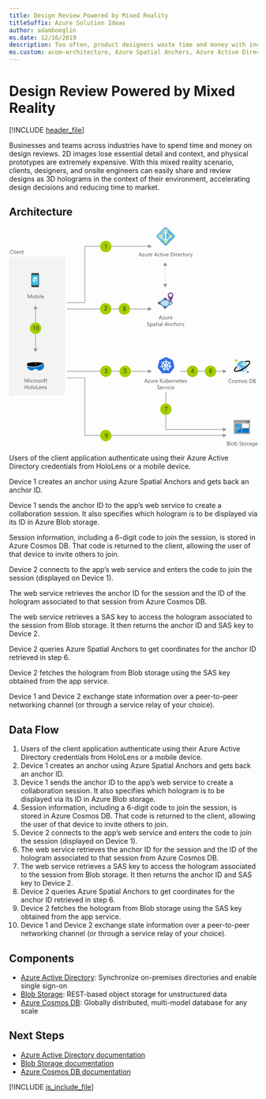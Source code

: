 ```yaml
---
title: Design Review Powered by Mixed Reality
titleSuffix: Azure Solution Ideas
author: adamboeglin
ms.date: 12/16/2019
description: Too often, product designers waste time and money with inefficient design review—2D images lose essential detail and context, and physical prototypes are extremely expensive. With this mixed reality scenario, clients, designers, and on-site engineers can easily share and review designs as 3D holograms in the context of their environment, accelerating design decisions and reducing time to market.
ms.custom: acom-architecture, Azure Spatial Anchors, Azure Active Directory, Cosmos DB, Blob Storage, Web Service, Microsoft Hololens, interactive-diagram, 'https://azure.microsoft.com/solutions/architecture/collaborative-design-review-powered-by-mixed-reality/'
---
```

# Design Review Powered by Mixed Reality

[!INCLUDE [header_file](../header.md)]

Businesses and teams across industries have to spend time and money on design reviews. 2D images lose essential detail and context, and physical prototypes are extremely expensive. With this mixed reality scenario, clients, designers, and onsite engineers can easily share and review designs as 3D holograms in the context of their environment, accelerating design decisions and reducing time to market.

## Architecture

<svg class="architecture-diagram" aria-labelledby="collaborative-design-review-powered-by-mixed-reality" height="558" viewbox="0 0 631 558"  xmlns="http://www.w3.org/2000/svg">
    <g transform="translate(0 -1)" fill="none" fill-rule="evenodd" stroke="none" stroke-width="1">
        <path fill="#959595" d="M551.94 367.033l-9.067-5.236v4.486H434.376v1.5h108.497v4.485zM362.088 209.033l-9.067-5.236v4.486H146.233v1.5H353.02v4.485zM362.088 367.033l-9.067-5.236v4.486H146.233v1.5H353.02v4.485zM362.088 50.033l-9.067-5.236v4.486H191.625v142.646h-45.392v1.5h46.892V50.783H353.02v4.485zM542.873 519.745l9.066-5.235-9.066-5.236v4.486h-144.34v-94.706h-1.5V515.26h145.84z"/>
        <path fill="#959595" d="M542.873 528.76h-349.75V382.736h-46.89v1.5h45.39V530.26h351.25v4.485l9.066-5.235-9.066-5.235z"/>
        <path d="M334.87 71.675l-1.537-4.178a3.878 3.878 0 01-.15-.656h-.028a3.58 3.58 0 01-.157.656l-1.524 4.178h3.397zm2.688 3.78h-1.272l-1.04-2.749h-4.155l-.978 2.748h-1.278l3.76-9.802h1.189l3.774 9.802zM343.73 68.777l-4.143 5.72h4.102v.958h-5.749v-.348l4.143-5.695h-3.753v-.957h5.4zM350.84 75.455h-1.121v-1.107h-.027c-.466.847-1.185 1.27-2.161 1.27-1.668 0-2.502-.991-2.502-2.98v-4.183h1.115v4.006c0 1.476.565 2.215 1.695 2.215.546 0 .997-.201 1.35-.606.352-.402.53-.93.53-1.582v-4.033h1.12v7zM356.753 69.59c-.196-.15-.48-.226-.848-.226-.478 0-.88.225-1.2.676-.321.451-.481 1.067-.481 1.846v3.568h-1.121v-7h1.12v1.444h.028c.159-.493.403-.877.73-1.153a1.676 1.676 0 011.102-.414c.292 0 .515.033.67.096v1.162zM362.262 71.285c-.005-.646-.16-1.15-.468-1.51-.308-.361-.735-.541-1.282-.541-.528 0-.978.19-1.347.569-.369.377-.596.873-.683 1.482h3.78zm1.148.95h-4.942c.02.78.228 1.382.63 1.806.4.424.951.635 1.653.635.788 0 1.513-.26 2.174-.78v1.053c-.615.447-1.429.67-2.44.67-.99 0-1.766-.318-2.33-.953-.567-.637-.849-1.53-.849-2.684 0-1.088.31-1.976.926-2.662.618-.685 1.384-1.03 2.301-1.03.916 0 1.625.298 2.125.89.501.593.752 1.416.752 2.468v.588zM373.993 71.675l-1.538-4.178a3.878 3.878 0 01-.15-.656h-.028a3.58 3.58 0 01-.157.656l-1.524 4.178h3.397zm2.687 3.78h-1.272l-1.04-2.749h-4.155l-.978 2.748h-1.278l3.76-9.802h1.189l3.774 9.802zM382.743 75.134c-.538.322-1.176.484-1.914.484-.998 0-1.804-.324-2.416-.974-.613-.649-.92-1.49-.92-2.526 0-1.152.33-2.078.99-2.779.662-.699 1.544-1.049 2.647-1.049.615 0 1.157.115 1.627.342v1.148c-.52-.363-1.076-.546-1.668-.546-.716 0-1.303.255-1.76.77-.46.511-.688 1.185-.688 2.02 0 .82.215 1.467.647 1.94.43.475 1.008.711 1.732.711.61 0 1.185-.203 1.723-.607v1.066zM387.685 75.386c-.265.146-.613.22-1.046.22-1.225 0-1.839-.685-1.839-2.052v-4.143h-1.203v-.957h1.203v-1.709l1.121-.36v2.07h1.764v.956h-1.764v3.946c0 .468.08.804.24 1.004.16.201.423.3.793.3.282 0 .526-.076.731-.232v.957zM389.182 75.455h1.121v-7h-1.121v7zm.575-8.778a.709.709 0 01-.513-.205.687.687 0 01-.212-.519c0-.209.07-.383.212-.524a.706.706 0 01.513-.207.73.73 0 01.523.207.706.706 0 01.215.524.696.696 0 01-.215.513.72.72 0 01-.523.211zM398.076 68.455l-2.79 7h-1.1l-2.652-7h1.23l1.778 5.086c.132.375.214.699.246.978h.027c.046-.351.118-.668.219-.951l1.859-5.113h1.183zM403.675 71.285c-.005-.646-.161-1.15-.469-1.51-.308-.361-.735-.541-1.281-.541-.529 0-.978.19-1.348.569-.368.377-.596.873-.683 1.482h3.78zm1.147.95h-4.942c.02.78.228 1.382.63 1.806.4.424.952.635 1.654.635.788 0 1.512-.26 2.173-.78v1.053c-.614.447-1.428.67-2.44.67-.99 0-1.765-.318-2.33-.953-.567-.637-.849-1.53-.849-2.684 0-1.088.31-1.976.926-2.662.618-.685 1.385-1.03 2.301-1.03.916 0 1.625.298 2.125.89.502.593.752 1.416.752 2.468v.588zM411.652 66.69v7.726h1.463c1.285 0 2.285-.344 3.001-1.032.716-.69 1.073-1.664 1.073-2.925 0-2.512-1.335-3.768-4.006-3.768h-1.531zm-1.148 8.765v-9.803h2.707c3.454 0 5.181 1.594 5.181 4.779 0 1.512-.479 2.729-1.439 3.647-.959.918-2.243 1.377-3.852 1.377h-2.597zM420.17 75.455h1.121v-7h-1.121v7zm.574-8.778a.712.712 0 01-.725-.724c0-.209.071-.383.212-.524a.71.71 0 01.513-.207c.205 0 .379.069.523.207a.706.706 0 01.215.524.696.696 0 01-.215.513.72.72 0 01-.523.211zM427.21 69.59c-.195-.15-.478-.226-.847-.226-.478 0-.88.225-1.2.676-.321.451-.481 1.067-.481 1.846v3.568h-1.121v-7h1.12v1.444h.028c.159-.493.403-.877.73-1.153a1.676 1.676 0 011.102-.414c.292 0 .515.033.67.096v1.162zM432.72 71.285c-.005-.646-.16-1.15-.468-1.51-.308-.361-.735-.541-1.282-.541-.528 0-.978.19-1.347.569-.369.377-.596.873-.683 1.482h3.78zm1.148.95h-4.942c.02.78.228 1.382.63 1.806.4.424.951.635 1.653.635.788 0 1.513-.26 2.174-.78v1.053c-.615.447-1.429.67-2.44.67-.99 0-1.766-.318-2.33-.953-.567-.637-.849-1.53-.849-2.684 0-1.088.31-1.976.926-2.662.618-.685 1.384-1.03 2.301-1.03.916 0 1.625.298 2.125.89.501.593.752 1.416.752 2.468v.588zM440.336 75.134c-.538.322-1.176.484-1.914.484-.998 0-1.804-.324-2.416-.974-.613-.649-.92-1.49-.92-2.526 0-1.152.33-2.078.99-2.779.662-.699 1.544-1.049 2.647-1.049.615 0 1.157.115 1.627.342v1.148c-.52-.363-1.076-.546-1.668-.546-.716 0-1.303.255-1.76.77-.46.511-.688 1.185-.688 2.02 0 .82.215 1.467.647 1.94.43.475 1.008.711 1.732.711.61 0 1.185-.203 1.723-.607v1.066zM445.278 75.386c-.265.146-.613.22-1.046.22-1.225 0-1.839-.685-1.839-2.052v-4.143h-1.203v-.957h1.203v-1.709l1.121-.36v2.07h1.764v.956h-1.764v3.946c0 .468.08.804.24 1.004.159.201.423.3.793.3.282 0 .526-.076.731-.232v.957zM449.673 69.234c-.72 0-1.29.246-1.709.734-.418.49-.628 1.166-.628 2.028 0 .83.212 1.484.635 1.963.425.478.991.716 1.702.716.726 0 1.281-.234 1.673-.703.389-.47.584-1.136.584-2.004 0-.875-.195-1.548-.584-2.023-.392-.473-.947-.711-1.673-.711m-.082 6.385c-1.034 0-1.86-.326-2.478-.981-.618-.654-.925-1.521-.925-2.601 0-1.176.32-2.094.964-2.754.642-.662 1.51-.992 2.603-.992 1.045 0 1.858.322 2.444.964.585.643.878 1.534.878 2.672 0 1.118-.315 2.012-.947 2.684-.63.672-1.478 1.008-2.538 1.008M458.52 69.59c-.197-.15-.48-.226-.849-.226-.478 0-.879.225-1.199.676-.322.451-.482 1.067-.482 1.846v3.568h-1.12v-7h1.12v1.444h.027c.16-.493.403-.877.731-1.153a1.676 1.676 0 011.101-.414c.292 0 .515.033.67.096v1.162zM465.868 68.455l-3.22 8.12c-.574 1.45-1.381 2.175-2.42 2.175-.292 0-.535-.03-.731-.088v-1.006c.24.082.463.123.663.123.565 0 .989-.336 1.27-1.011l.562-1.327-2.734-6.986h1.244l1.893 5.387c.023.068.07.246.144.533h.04c.023-.11.069-.281.138-.52l1.989-5.4h1.162zM385.853 231.58l-1.538-4.176a3.878 3.878 0 01-.15-.656h-.028a3.622 3.622 0 01-.157.656l-1.524 4.177h3.397zm2.687 3.78h-1.272l-1.039-2.747h-4.156l-.978 2.748h-1.278l3.76-9.802h1.19l3.773 9.802zM394.713 228.682l-4.143 5.722h4.102v.957h-5.75v-.349l4.144-5.694h-3.753v-.957h5.4zM401.822 235.36h-1.121v-1.106h-.027c-.465.847-1.185 1.27-2.161 1.27-1.668 0-2.502-.992-2.502-2.98v-4.183h1.115v4.006c0 1.476.565 2.215 1.695 2.215.547 0 .997-.201 1.351-.606.352-.402.529-.93.529-1.582v-4.033h1.121v7zM407.735 229.496c-.196-.15-.479-.226-.848-.226-.478 0-.879.226-1.199.677-.322.45-.482 1.067-.482 1.846v3.568h-1.121v-7h1.121v1.443h.027c.159-.493.403-.876.731-1.152a1.67 1.67 0 011.101-.414c.292 0 .515.032.67.096v1.162zM413.245 231.19c-.005-.646-.161-1.15-.468-1.51-.308-.36-.735-.54-1.282-.54-.528 0-.978.19-1.347.568-.37.378-.596.873-.683 1.483h3.78zm1.148.95h-4.942c.019.78.228 1.382.629 1.806.4.424.952.636 1.654.636.788 0 1.513-.26 2.174-.78v1.053c-.615.446-1.43.67-2.44.67-.99 0-1.766-.318-2.331-.953-.566-.637-.848-1.53-.848-2.684 0-1.09.309-1.976.926-2.662.618-.686 1.384-1.03 2.3-1.03.917 0 1.626.297 2.126.89.5.592.752 1.415.752 2.467v.588zM350.368 251.764v-1.354c.155.137.34.26.558.37.215.11.443.201.683.277a5.6 5.6 0 00.72.174c.242.041.466.061.67.061.707 0 1.235-.13 1.583-.393.349-.262.523-.639.523-1.13 0-.266-.058-.495-.174-.692a1.964 1.964 0 00-.482-.536 4.718 4.718 0 00-.728-.465c-.28-.148-.582-.304-.906-.468a14.97 14.97 0 01-.957-.527 4.136 4.136 0 01-.772-.588 2.437 2.437 0 01-.516-.727 2.25 2.25 0 01-.188-.954c0-.446.097-.835.294-1.165.196-.33.453-.604.772-.818a3.512 3.512 0 011.09-.478 4.973 4.973 0 011.248-.157c.966 0 1.67.116 2.112.348v1.292c-.58-.4-1.321-.6-2.228-.6-.251 0-.501.025-.752.077a2.149 2.149 0 00-.67.257 1.478 1.478 0 00-.48.458 1.214 1.214 0 00-.183.683c0 .251.047.467.139.65.094.182.232.348.415.5.182.15.404.295.666.436.262.142.564.296.906.465.35.173.683.356.998.547.314.191.59.403.827.636a2.8 2.8 0 01.563.772c.14.282.209.607.209.971 0 .483-.094.892-.283 1.226a2.335 2.335 0 01-.765.818 3.35 3.35 0 01-1.112.454 6.043 6.043 0 01-1.326.141c-.155 0-.347-.013-.574-.038a8.156 8.156 0 01-.697-.109 5.86 5.86 0 01-.674-.178 2.114 2.114 0 01-.51-.236M359.234 248.326v.978c0 .579.187 1.07.564 1.472.375.404.853.606 1.432.606.68 0 1.211-.26 1.596-.78.386-.52.578-1.242.578-2.167 0-.78-.18-1.39-.54-1.832-.36-.442-.848-.663-1.463-.663-.65 0-1.176.227-1.572.68-.397.454-.595 1.022-.595 1.706m.027 2.823h-.027v4.232h-1.12v-10.22h1.12v1.23h.027c.552-.93 1.36-1.394 2.42-1.394.903 0 1.607.313 2.113.939.505.627.758 1.467.758 2.52 0 1.17-.285 2.109-.854 2.812-.569.705-1.349 1.057-2.338 1.057-.907 0-1.606-.392-2.099-1.176M370.048 248.62l-1.688.232c-.52.074-.911.202-1.175.387-.265.184-.397.51-.397.98 0 .342.121.622.364.839.245.215.57.324.976.324.555 0 1.016-.196 1.377-.584.363-.391.543-.884.543-1.481v-.697zm1.122 3.54h-1.122v-1.093h-.026c-.488.839-1.205 1.258-2.154 1.258-.697 0-1.243-.184-1.637-.554-.394-.37-.591-.86-.591-1.47 0-1.307.77-2.07 2.31-2.283l2.099-.294c0-1.19-.48-1.784-1.442-1.784-.844 0-1.606.287-2.285.862v-1.15c.69-.436 1.483-.655 2.38-.655 1.646 0 2.468.87 2.468 2.61v4.554zM376.529 252.092c-.265.146-.613.22-1.046.22-1.225 0-1.839-.685-1.839-2.052v-4.143h-1.203v-.957h1.203v-1.709l1.121-.362v2.071h1.764v.957h-1.764v3.945c0 .47.08.804.24 1.005.159.2.423.3.793.3.282 0 .526-.077.731-.232v.957zM378.026 252.161h1.121v-7h-1.121v7zm.574-8.778a.708.708 0 01-.512-.205.687.687 0 01-.212-.519c0-.21.07-.384.212-.524a.707.707 0 01.512-.208c.205 0 .379.07.524.208.142.14.215.314.215.524 0 .2-.073.371-.215.512a.72.72 0 01-.524.212zM385.306 248.62l-1.688.232c-.52.074-.912.202-1.176.387-.265.184-.397.51-.397.98 0 .342.122.622.365.839.245.215.57.324.975.324.556 0 1.016-.196 1.377-.584.363-.391.544-.884.544-1.481v-.697zm1.121 3.54h-1.12v-1.093h-.028c-.488.839-1.205 1.258-2.154 1.258-.697 0-1.243-.184-1.636-.554-.395-.37-.592-.86-.592-1.47 0-1.307.77-2.07 2.31-2.283l2.1-.294c0-1.19-.48-1.784-1.443-1.784-.843 0-1.605.287-2.284.862v-1.15c.69-.436 1.482-.655 2.38-.655 1.645 0 2.467.87 2.467 2.61v4.554zM388.54 252.161h1.121v-10.363h-1.121zM400.817 248.38l-1.538-4.177a3.878 3.878 0 01-.15-.656h-.028a3.622 3.622 0 01-.157.656l-1.524 4.177h3.397zm2.687 3.78h-1.272l-1.039-2.748h-4.156l-.978 2.748h-1.278l3.76-9.802h1.19l3.773 9.802zM410.606 252.16h-1.12v-3.991c0-1.486-.543-2.23-1.628-2.23-.56 0-1.024.212-1.39.634-.368.42-.55.953-.55 1.596v3.992h-1.123v-7h1.122v1.162h.027c.528-.884 1.294-1.326 2.297-1.326.765 0 1.351.247 1.757.742.405.494.608 1.208.608 2.143v4.279zM417.49 251.84c-.538.322-1.176.484-1.914.484-.998 0-1.804-.324-2.416-.974-.613-.649-.92-1.49-.92-2.526 0-1.153.33-2.079.99-2.779.662-.699 1.544-1.049 2.647-1.049.615 0 1.157.114 1.627.342v1.148c-.52-.364-1.076-.546-1.668-.546-.716 0-1.303.255-1.76.77-.46.511-.688 1.185-.688 2.02 0 .82.215 1.466.647 1.94.43.474 1.008.711 1.732.711.61 0 1.185-.203 1.723-.608v1.066zM424.996 252.16h-1.121v-4.032c0-1.458-.542-2.188-1.627-2.188-.547 0-1.007.21-1.381.633-.374.42-.56.962-.56 1.623v3.965h-1.122v-10.363h1.122v4.525h.027c.538-.884 1.304-1.326 2.297-1.326 1.577 0 2.365.95 2.365 2.85v4.314zM430.116 245.94c-.72 0-1.29.245-1.71.734-.418.49-.628 1.166-.628 2.028 0 .829.212 1.483.636 1.962.424.478.99.717 1.702.717.725 0 1.28-.234 1.672-.704.389-.47.584-1.136.584-2.003 0-.875-.195-1.55-.584-2.023-.391-.474-.947-.711-1.672-.711m-.082 6.385c-1.034 0-1.86-.327-2.48-.981-.616-.654-.924-1.521-.924-2.601 0-1.176.32-2.094.964-2.755.642-.661 1.51-.991 2.604-.991 1.044 0 1.858.32 2.443.964.586.642.879 1.533.879 2.672 0 1.117-.315 2.01-.947 2.684-.631.672-1.478 1.008-2.54 1.008M438.962 246.295c-.196-.15-.48-.226-.848-.226-.478 0-.88.226-1.2.677-.321.451-.481 1.067-.481 1.846v3.568h-1.121v-7h1.12v1.443h.028c.159-.493.403-.876.73-1.152a1.67 1.67 0 011.102-.414c.292 0 .515.032.67.096v1.162zM439.85 251.908v-1.203c.61.45 1.283.677 2.017.677.984 0 1.476-.328 1.476-.985a.853.853 0 00-.126-.474 1.276 1.276 0 00-.342-.346 2.629 2.629 0 00-.505-.27c-.195-.08-.403-.163-.626-.25a8.04 8.04 0 01-.818-.373 2.466 2.466 0 01-.588-.423 1.592 1.592 0 01-.355-.537 1.911 1.911 0 01-.119-.704c0-.328.075-.62.225-.871.151-.254.351-.465.602-.637.251-.17.536-.298.858-.385.321-.087.653-.13.994-.13.607 0 1.15.104 1.627.314v1.135c-.514-.337-1.107-.506-1.777-.506-.21 0-.398.024-.567.072a1.365 1.365 0 00-.435.202.932.932 0 00-.279.31.814.814 0 00-.1.4c0 .183.033.336.1.459a.993.993 0 00.29.328c.128.095.282.182.465.259.182.078.39.163.622.253.31.119.588.24.834.366s.456.267.63.423c.171.159.305.339.4.544.092.206.14.45.14.732 0 .347-.078.647-.23.902a1.962 1.962 0 01-.612.636 2.789 2.789 0 01-.882.376 4.362 4.362 0 01-1.046.123c-.72 0-1.345-.14-1.873-.417" fill="#525252"/>
        <path d="M397.348 48.178c-1.143 0-2.287-.458-3.049-1.296l-19.282-19.206c-.838-.839-1.296-1.906-1.296-3.05 0-1.142.458-2.286 1.296-3.048L394.3 2.371c.84-.839 1.906-1.296 3.05-1.296 1.142 0 2.286.457 3.048 1.296l19.206 19.207c.838.84 1.296 1.906 1.296 3.048 0 1.144-.458 2.287-1.296 3.05l-19.206 19.206c-.762.838-1.906 1.296-3.049 1.296" fill="#59B3D8"/>
        <path d="M400.397 2.295C399.56 1.457 398.491 1 397.348 1c-1.142 0-2.287.458-3.049 1.296l-19.282 19.207c-.838.84-1.296 1.905-1.296 3.05 0 1.142.458 2.285 1.296 3.048l10.9 10.898 20.402-30.215-5.922-5.988z" fill="#7BC3DD"/>
        <path fill="#B6DEEC" d="M411.982 24.627l-9.908-9.909-1.372 1.982 9.527 9.604z"/>
        <path fill="#BDE1EE" d="M398.112 10.832l-1.676 1.676 4.267 4.193 1.372-1.982z"/>
        <path fill="#BDE1EE" d="M382.768 24.635l13.797-13.798 1.67 1.672-13.796 13.796z"/>
        <path d="M410.23 20.892a3.658 3.658 0 00-3.658 3.658c0 .762.228 1.447.61 2.058l-7.317 7.317c-.229-.153-.38-.229-.61-.382V14.947c1.067-.61 1.83-1.829 1.83-3.2a3.66 3.66 0 00-3.659-3.66 3.66 3.66 0 00-3.659 3.66c0 1.371.763 2.514 1.83 3.2v18.674c-.229.075-.382.228-.61.304l-7.318-7.317c.382-.61.611-1.296.611-1.982a3.659 3.659 0 00-7.317 0c0 1.982 1.676 3.66 3.66 3.66.457 0 .837-.078 1.217-.23l7.7 7.698c-.23.534-.383 1.067-.383 1.676a4.262 4.262 0 004.27 4.27 4.261 4.261 0 004.267-4.27c0-.609-.153-1.142-.305-1.676l7.697-7.698c.382.152.762.23 1.144.23a3.659 3.659 0 003.658-3.66c0-2.058-1.677-3.734-3.658-3.734" fill="#FFF"/>
        <path d="M400.233 37.528a2.823 2.823 0 01-2.846 2.846 2.822 2.822 0 01-2.845-2.846 2.822 2.822 0 012.845-2.847c1.59.085 2.846 1.339 2.846 2.847M399.408 11.747a2.05 2.05 0 01-2.058 2.058 2.049 2.049 0 01-2.058-2.058 2.05 2.05 0 012.058-2.058 2.05 2.05 0 012.058 2.058M386.529 24.627a2.05 2.05 0 01-2.058 2.058 2.049 2.049 0 01-2.058-2.058 2.05 2.05 0 012.058-2.058 2.05 2.05 0 012.058 2.058M412.213 24.627a2.05 2.05 0 01-2.058 2.058 2.049 2.049 0 01-2.058-2.058 2.05 2.05 0 012.058-2.058 2.05 2.05 0 012.058 2.058" fill="#B7D332"/>
        <path fill="#BFE1EE" d="M380.102 193.756l16.271-11.239 16.053 11.24-16.053 11.773z"/>
        <path d="M381.767 193.775l14.602 10.566 14.406-10.566-14.406-10.086-14.602 10.086zm14.608 12.945l-17.939-12.981 17.94-12.393 17.702 12.393-17.703 12.98z" fill="#4099C1"/>
        <path d="M382.556 193.783l13.811 9.996 13.627-9.996-13.627-9.54-13.81 9.54zm13.822 13.502L377.65 193.73l18.73-12.938 18.48 12.938-18.48 13.555z" fill="#4099C1"/>
        <path d="M414.858 193.452a5.015 5.015 0 11-10.03 0 5.015 5.015 0 0110.03 0" fill="#419AC2"/>
        <path d="M412.275 193.452a2.432 2.432 0 11-4.864 0 2.432 2.432 0 014.864 0" fill="#FFF"/>
        <path d="M399.262 183.749a3.48 3.48 0 11-6.959-.002 3.48 3.48 0 016.96.001M399.262 204.728a3.479 3.479 0 11-6.957 0 3.479 3.479 0 016.957 0M384.812 193.81a3.48 3.48 0 11-6.959 0 3.48 3.48 0 016.96 0M416.971 174.078c0 3.937-7.128 19.195-7.128 19.195s-7.128-15.258-7.128-19.195a7.128 7.128 0 1114.256 0" fill="#7E4E94"/>
        <path d="M413.762 174.078a3.92 3.92 0 11-7.839-.001 3.92 3.92 0 017.84 0" fill="#FFF"/>
        <path d="M395.56 99.574h1.5v-1.5h-1.5v1.5zm0 5.5h1.5v-1.5h-1.5v1.5zm0 5.5h1.5v-1.5h-1.5v1.5zm0 5.5h1.5v-1.5h-1.5v1.5zm0 5.5h1.5v-1.5h-1.5v1.5zm0 5.5h1.5v-1.5h-1.5v1.5zm0 5.5h1.5v-1.5h-1.5v1.5zm0 5.5h1.5v-1.5h-1.5v1.5zm0 5.5h1.5v-1.5h-1.5v1.5z" fill="#9F9F9F"/>
        <path fill="#959595" d="M391.075 99.605l5.235-9.066 5.236 9.066zM391.075 145.167l5.235 9.066 5.236-9.066z"/>
        <path fill="#F3F3F3" d="M0 428.207h142.23V76.395H0z"/>
        <path d="M57.223 182.053H56.08v-6.576c0-.52.033-1.155.096-1.907h-.027c-.11.442-.207.758-.294.95l-3.35 7.533h-.56l-3.343-7.479c-.096-.218-.193-.553-.294-1.004h-.027c.036.391.054 1.032.054 1.921v6.562h-1.107v-9.803h1.517l3.008 6.836c.233.525.383.916.45 1.176h.042c.197-.538.354-.938.472-1.203l3.069-6.809h1.436v9.803zM62.657 175.833c-.72 0-1.29.244-1.709.733-.419.492-.629 1.166-.629 2.029 0 .828.212 1.482.636 1.962.424.478.991.717 1.702.717.725 0 1.281-.234 1.672-.704.39-.47.584-1.136.584-2.004 0-.875-.195-1.548-.584-2.023-.39-.474-.947-.71-1.672-.71m-.082 6.385c-1.034 0-1.86-.327-2.479-.981-.617-.654-.925-1.522-.925-2.601 0-1.177.321-2.094.964-2.755.642-.661 1.51-.992 2.604-.992 1.044 0 1.858.321 2.443.964.586.642.88 1.534.88 2.672 0 1.118-.316 2.011-.948 2.684-.63.672-1.478 1.008-2.539 1.008M68.974 178.218v.978c0 .58.187 1.07.564 1.472.375.404.853.606 1.432.606.679 0 1.21-.26 1.596-.78.386-.519.578-1.242.578-2.167 0-.779-.18-1.389-.54-1.832-.36-.442-.848-.663-1.463-.663-.651 0-1.176.227-1.572.68-.397.454-.595 1.022-.595 1.706m.027 2.823h-.027v1.012h-1.121V171.69h1.12v4.593h.028c.552-.929 1.359-1.394 2.42-1.394.898 0 1.6.313 2.11.94.507.626.76 1.466.76 2.52 0 1.17-.284 2.108-.853 2.811-.57.705-1.35 1.057-2.338 1.057-.925 0-1.625-.392-2.1-1.176M76.083 182.053h1.121v-7h-1.121v7zm.574-8.777a.708.708 0 01-.512-.205.69.69 0 01-.212-.52.7.7 0 01.212-.523.703.703 0 01.512-.208c.205 0 .379.069.524.208a.703.703 0 01.215.523c0 .2-.073.371-.215.513a.72.72 0 01-.524.212zM79.474 182.053h1.121V171.69h-1.121zM87.342 177.883c-.005-.647-.161-1.15-.468-1.51-.308-.36-.735-.54-1.282-.54-.528 0-.978.19-1.347.567-.369.378-.596.873-.683 1.483h3.78zm1.148.95h-4.942c.019.78.228 1.381.629 1.805.401.424.952.636 1.654.636.788 0 1.513-.26 2.174-.78v1.053c-.615.446-1.429.67-2.44.67-.99 0-1.766-.318-2.331-.953-.566-.637-.848-1.53-.848-2.684 0-1.089.309-1.976.926-2.662.618-.686 1.384-1.029 2.301-1.029.916 0 1.625.296 2.125.89.501.591.752 1.414.752 2.466v.588zM49.484 395.393h-1.142v-6.576c0-.52.034-1.155.096-1.907h-.027c-.11.442-.206.758-.294.95l-3.35 7.533h-.56l-3.343-7.479c-.095-.218-.192-.553-.293-1.004h-.027c.036.391.053 1.032.053 1.921v6.562H39.49v-9.803h1.517l3.009 6.836c.233.525.383.916.45 1.176h.041c.198-.538.355-.938.473-1.203l3.069-6.809h1.435v9.803zM51.911 395.393h1.121v-7h-1.121v7zm.575-8.777a.713.713 0 01-.725-.725.7.7 0 01.212-.523.703.703 0 01.513-.208.726.726 0 01.523 1.244.722.722 0 01-.523.212zM60.073 395.072c-.538.323-1.176.485-1.914.485-.998 0-1.804-.324-2.416-.974-.613-.65-.92-1.491-.92-2.526 0-1.153.33-2.08.991-2.78.661-.698 1.543-1.048 2.646-1.048.615 0 1.157.114 1.627.342v1.148c-.52-.364-1.076-.546-1.668-.546-.716 0-1.303.255-1.76.769-.459.512-.688 1.186-.688 2.02 0 .82.215 1.467.647 1.94.43.475 1.008.712 1.732.712.611 0 1.185-.203 1.723-.608v1.066zM65.42 389.528c-.197-.15-.48-.226-.849-.226-.478 0-.879.226-1.199.677-.322.45-.482 1.067-.482 1.846v3.568h-1.12v-7h1.12v1.443h.027c.16-.493.403-.876.731-1.152a1.67 1.67 0 011.101-.414c.292 0 .515.032.67.096v1.162zM69.46 389.172c-.72 0-1.29.245-1.71.734-.419.491-.629 1.166-.629 2.028 0 .83.212 1.483.636 1.962.424.478.991.717 1.702.717.725 0 1.281-.234 1.672-.704.39-.469.584-1.136.584-2.003 0-.875-.195-1.549-.584-2.023-.39-.474-.947-.71-1.672-.71m-.082 6.384c-1.034 0-1.86-.327-2.479-.98-.617-.655-.925-1.522-.925-2.602 0-1.176.321-2.094.964-2.755.642-.66 1.51-.99 2.604-.99 1.044 0 1.858.32 2.443.963.586.642.88 1.533.88 2.672 0 1.117-.316 2.011-.948 2.684-.63.672-1.478 1.008-2.539 1.008M74.23 395.14v-1.203c.61.451 1.284.677 2.018.677.984 0 1.476-.328 1.476-.985a.853.853 0 00-.126-.474 1.276 1.276 0 00-.342-.346 2.629 2.629 0 00-.505-.27c-.195-.08-.403-.163-.626-.25a8.04 8.04 0 01-.818-.373 2.466 2.466 0 01-.588-.423 1.592 1.592 0 01-.355-.537 1.911 1.911 0 01-.12-.704c0-.328.076-.619.226-.87.15-.255.35-.466.602-.638.25-.169.536-.298.858-.385.32-.087.653-.13.994-.13.607 0 1.149.104 1.627.314v1.135c-.514-.337-1.107-.506-1.777-.506-.21 0-.398.024-.567.072a1.365 1.365 0 00-.435.202.932.932 0 00-.28.31.814.814 0 00-.1.401c0 .182.034.335.1.458a.993.993 0 00.29.328c.129.095.283.182.466.26.182.077.389.162.622.252.309.12.588.241.834.366.246.126.456.267.629.423.172.16.306.34.4.544.093.206.14.45.14.732 0 .347-.077.647-.23.902a1.962 1.962 0 01-.611.636 2.789 2.789 0 01-.882.376 4.362 4.362 0 01-1.046.123c-.72 0-1.345-.139-1.873-.417M83.603 389.172c-.72 0-1.29.245-1.71.734-.418.491-.628 1.166-.628 2.028 0 .83.212 1.483.636 1.962.424.478.99.717 1.702.717.725 0 1.28-.234 1.672-.704.389-.469.584-1.136.584-2.003 0-.875-.195-1.549-.584-2.023-.391-.474-.947-.71-1.672-.71m-.082 6.384c-1.034 0-1.86-.327-2.48-.98-.616-.655-.924-1.522-.924-2.602 0-1.176.32-2.094.964-2.755.642-.66 1.51-.99 2.604-.99 1.044 0 1.858.32 2.443.963.586.642.879 1.533.879 2.672 0 1.117-.315 2.011-.947 2.684-.631.672-1.478 1.008-2.54 1.008M92.004 386.014a1.494 1.494 0 00-.745-.185c-.784 0-1.176.495-1.176 1.484v1.08h1.641v.957h-1.64v6.043h-1.115v-6.043h-1.196v-.957h1.196v-1.135c0-.733.212-1.313.636-1.74.423-.426.952-.639 1.586-.639.341 0 .613.041.813.123v1.012zM96.427 395.325c-.265.146-.613.219-1.046.219-1.225 0-1.84-.684-1.84-2.051v-4.143H92.34v-.957h1.203v-1.71l1.12-.361v2.07h1.765v.958h-1.764v3.945c0 .469.08.804.24 1.005.159.2.423.3.793.3.282 0 .526-.077.73-.232v.957zM47.396 412.193h-1.148v-4.471h-5.073v4.47h-1.148v-9.802h1.148v4.3h5.073v-4.3h1.148zM52.823 405.972c-.72 0-1.29.245-1.709.734-.419.491-.629 1.166-.629 2.028 0 .83.212 1.483.636 1.962.424.478.991.717 1.702.717.725 0 1.281-.234 1.672-.704.39-.469.584-1.136.584-2.003 0-.875-.195-1.549-.584-2.023-.39-.474-.947-.71-1.672-.71m-.082 6.384c-1.034 0-1.86-.327-2.479-.98-.617-.655-.925-1.522-.925-2.602 0-1.176.321-2.094.964-2.755.642-.66 1.51-.99 2.604-.99 1.044 0 1.858.32 2.443.963.586.642.88 1.533.88 2.672 0 1.117-.316 2.011-.948 2.684-.63.672-1.478 1.008-2.539 1.008M58.019 412.193h1.121V401.83h-1.121zM64.417 405.972c-.72 0-1.29.245-1.709.734-.419.491-.629 1.166-.629 2.028 0 .83.212 1.483.636 1.962.424.478.991.717 1.702.717.725 0 1.281-.234 1.672-.704.39-.469.584-1.136.584-2.003 0-.875-.195-1.549-.584-2.023-.39-.474-.947-.71-1.672-.71m-.082 6.384c-1.034 0-1.86-.327-2.479-.98-.617-.655-.925-1.522-.925-2.602 0-1.176.321-2.094.964-2.755.642-.66 1.51-.99 2.604-.99 1.044 0 1.858.32 2.443.963.586.642.88 1.533.88 2.672 0 1.117-.316 2.011-.948 2.684-.63.672-1.478 1.008-2.539 1.008M74.849 412.193h-5.086v-9.803h1.148v8.764h3.938zM80.68 408.023c-.005-.647-.161-1.15-.468-1.511-.308-.36-.735-.54-1.282-.54-.528 0-.978.19-1.347.568-.37.378-.596.873-.683 1.483h3.78zm1.148.95h-4.942c.019.779.228 1.381.629 1.805.4.424.952.636 1.654.636.788 0 1.513-.26 2.174-.78v1.053c-.615.446-1.43.67-2.44.67-.99 0-1.766-.318-2.331-.953-.566-.637-.848-1.53-.848-2.684 0-1.089.309-1.976.926-2.662.618-.686 1.384-1.029 2.3-1.029.917 0 1.626.296 2.126.889.5.592.752 1.415.752 2.467v.588zM89.334 412.193h-1.12V408.2c0-1.486-.543-2.23-1.628-2.23-.56 0-1.024.212-1.39.634-.368.42-.55.953-.55 1.596v3.992h-1.123v-7h1.122v1.162h.027c.528-.884 1.294-1.326 2.297-1.326.765 0 1.351.247 1.757.742.405.494.608 1.208.608 2.143v4.279zM91.023 411.94v-1.203c.61.45 1.283.677 2.017.677.984 0 1.476-.328 1.476-.985a.853.853 0 00-.126-.474 1.276 1.276 0 00-.342-.346 2.629 2.629 0 00-.505-.27c-.195-.08-.403-.163-.626-.25a8.04 8.04 0 01-.818-.373 2.466 2.466 0 01-.588-.423 1.592 1.592 0 01-.355-.537 1.911 1.911 0 01-.12-.704c0-.328.076-.62.226-.871.15-.254.35-.465.602-.637.25-.17.536-.298.858-.385.32-.087.653-.13.994-.13.607 0 1.149.104 1.627.314v1.135c-.514-.337-1.107-.506-1.777-.506-.21 0-.398.024-.567.072a1.365 1.365 0 00-.435.202.932.932 0 00-.28.31.814.814 0 00-.1.4c0 .183.034.336.1.459a.993.993 0 00.29.328c.129.095.283.182.466.259.182.078.389.163.622.253.309.119.588.24.834.366s.456.267.629.423c.172.159.306.339.4.544.093.206.14.45.14.732 0 .347-.077.647-.23.902a1.962 1.962 0 01-.611.636 2.789 2.789 0 01-.882.376 4.362 4.362 0 01-1.046.123c-.72 0-1.345-.14-1.873-.417M9.985 68.87c-.725.383-1.627.574-2.707.574-1.395 0-2.511-.45-3.35-1.346-.839-.898-1.257-2.077-1.257-3.535 0-1.567.471-2.835 1.415-3.8.943-.966 2.139-1.45 3.588-1.45.93 0 1.701.135 2.311.404v1.223a4.697 4.697 0 00-2.324-.588c-1.126 0-2.038.376-2.738 1.128-.7.752-1.049 1.757-1.049 3.015 0 1.194.327 2.146.98 2.854.654.709 1.513 1.063 2.574 1.063.985 0 1.837-.22 2.557-.656v1.114zM11.831 69.28h1.121V58.917h-1.121zM15.221 69.28h1.121v-7h-1.121v7zm.575-8.778a.709.709 0 01-.513-.205.687.687 0 01-.212-.519c0-.21.07-.384.212-.524a.707.707 0 01.513-.208.73.73 0 01.523.208c.143.14.215.314.215.524 0 .2-.072.371-.215.513a.72.72 0 01-.523.211zM23.09 65.11c-.006-.647-.162-1.15-.468-1.511-.308-.36-.735-.54-1.282-.54-.529 0-.979.19-1.348.568-.369.378-.596.873-.683 1.483h3.78zm1.148.95h-4.942c.018.779.227 1.38.628 1.805.402.424.953.636 1.654.636.788 0 1.514-.26 2.175-.78v1.053c-.616.446-1.43.67-2.44.67-.99 0-1.766-.318-2.331-.953-.566-.637-.848-1.53-.848-2.684 0-1.09.308-1.976.925-2.662.618-.686 1.384-1.03 2.301-1.03.916 0 1.625.297 2.125.89.502.592.753 1.415.753 2.467v.588zM31.744 69.28h-1.121v-3.992c0-1.486-.542-2.23-1.627-2.23-.561 0-1.024.212-1.391.634-.367.42-.55.953-.55 1.596v3.992h-1.122v-7h1.122v1.162h.027c.528-.884 1.294-1.326 2.297-1.326.765 0 1.35.247 1.757.742.405.494.608 1.208.608 2.143v4.279zM37.103 69.211c-.265.146-.613.22-1.046.22-1.225 0-1.839-.685-1.839-2.052v-4.143h-1.203v-.957h1.203V60.57l1.121-.362v2.071h1.764v.957H35.34v3.945c0 .47.08.804.24 1.005.16.2.423.3.793.3.282 0 .526-.077.731-.232v.957zM563.892 395.916c-.725.384-1.627.575-2.707.575-1.395 0-2.51-.45-3.35-1.346-.839-.898-1.257-2.077-1.257-3.535 0-1.567.471-2.836 1.415-3.8.943-.966 2.14-1.45 3.588-1.45.93 0 1.701.135 2.311.404v1.222a4.697 4.697 0 00-2.324-.587c-1.126 0-2.038.375-2.738 1.127-.7.752-1.049 1.757-1.049 3.015 0 1.195.327 2.147.98 2.855.654.708 1.513 1.063 2.574 1.063.985 0 1.837-.22 2.557-.656v1.113zM568.746 390.106c-.72 0-1.29.245-1.71.734-.418.491-.628 1.166-.628 2.028 0 .829.212 1.483.636 1.962.424.478.99.717 1.702.717.725 0 1.28-.234 1.672-.704.389-.469.584-1.136.584-2.003 0-.875-.195-1.549-.584-2.023-.391-.474-.947-.711-1.672-.711m-.082 6.385c-1.034 0-1.86-.327-2.48-.981-.616-.654-.924-1.521-.924-2.601 0-1.176.32-2.094.964-2.755.642-.661 1.51-.991 2.604-.991 1.044 0 1.858.321 2.443.964.586.642.879 1.533.879 2.672 0 1.117-.315 2.011-.947 2.684-.631.672-1.478 1.008-2.54 1.008M573.517 396.074v-1.203c.61.45 1.283.677 2.017.677.984 0 1.476-.328 1.476-.985a.853.853 0 00-.126-.474 1.276 1.276 0 00-.342-.346 2.629 2.629 0 00-.505-.27c-.195-.08-.403-.163-.626-.25a8.04 8.04 0 01-.818-.373 2.466 2.466 0 01-.588-.423 1.592 1.592 0 01-.355-.537 1.911 1.911 0 01-.119-.704c0-.328.075-.62.225-.871.151-.254.351-.465.602-.637.251-.17.536-.298.858-.385.321-.087.653-.13.994-.13.607 0 1.15.104 1.627.314v1.135c-.514-.337-1.107-.506-1.777-.506-.21 0-.398.024-.567.072a1.365 1.365 0 00-.435.202.932.932 0 00-.279.31.814.814 0 00-.1.4c0 .183.033.336.1.459a.993.993 0 00.29.328c.128.095.282.182.465.259.182.078.39.163.622.253.31.119.588.24.834.366s.456.267.63.423c.171.159.305.339.4.544.092.206.14.45.14.732 0 .347-.078.647-.23.902a1.962 1.962 0 01-.612.636 2.789 2.789 0 01-.882.376 4.362 4.362 0 01-1.046.123c-.72 0-1.345-.14-1.873-.417M589.821 396.327H588.7v-4.02c0-.774-.119-1.334-.359-1.681-.239-.347-.641-.52-1.207-.52-.478 0-.885.219-1.219.657-.336.437-.503.96-.503 1.572v3.992h-1.121v-4.156c0-1.376-.532-2.065-1.593-2.065-.492 0-.898.206-1.217.619-.319.413-.478.949-.478 1.61v3.992h-1.121v-7h1.121v1.107h.027c.497-.847 1.222-1.271 2.174-1.271a2.027 2.027 0 011.982 1.449c.52-.966 1.294-1.45 2.324-1.45 1.54 0 2.311.95 2.311 2.852v4.313zM594.948 390.106c-.72 0-1.29.245-1.71.734-.418.491-.628 1.166-.628 2.028 0 .829.212 1.483.636 1.962.424.478.99.717 1.702.717.725 0 1.28-.234 1.672-.704.389-.469.584-1.136.584-2.003 0-.875-.195-1.549-.584-2.023-.391-.474-.947-.711-1.672-.711m-.082 6.385c-1.034 0-1.86-.327-2.48-.981-.616-.654-.924-1.521-.924-2.601 0-1.176.32-2.094.964-2.755.642-.661 1.51-.991 2.604-.991 1.044 0 1.858.321 2.443.964.586.642.879 1.533.879 2.672 0 1.117-.315 2.011-.947 2.684-.631.672-1.478 1.008-2.54 1.008M599.72 396.074v-1.203c.61.45 1.282.677 2.016.677.984 0 1.476-.328 1.476-.985a.853.853 0 00-.126-.474 1.276 1.276 0 00-.342-.346 2.629 2.629 0 00-.505-.27c-.195-.08-.403-.163-.626-.25a8.04 8.04 0 01-.818-.373 2.466 2.466 0 01-.588-.423 1.592 1.592 0 01-.355-.537 1.911 1.911 0 01-.119-.704c0-.328.075-.62.225-.871.151-.254.351-.465.602-.637.251-.17.536-.298.858-.385.321-.087.653-.13.994-.13.607 0 1.15.104 1.627.314v1.135c-.514-.337-1.107-.506-1.777-.506-.21 0-.398.024-.567.072a1.365 1.365 0 00-.435.202.932.932 0 00-.279.31.814.814 0 00-.1.4c0 .183.033.336.1.459a.993.993 0 00.29.328c.128.095.282.182.465.259.182.078.39.163.622.253.31.119.588.24.834.366s.456.267.63.423c.171.159.305.339.4.544.092.206.14.45.14.732 0 .347-.078.647-.23.902a1.962 1.962 0 01-.612.636 2.789 2.789 0 01-.882.376 4.362 4.362 0 01-1.046.123c-.72 0-1.345-.14-1.873-.417M611.217 387.563v7.725h1.464c1.284 0 2.284-.344 3-1.033.716-.688 1.073-1.663 1.073-2.925 0-2.511-1.335-3.767-4.005-3.767h-1.532zm-1.148 8.764v-9.803h2.708c3.453 0 5.18 1.593 5.18 4.778 0 1.513-.478 2.729-1.438 3.648-.96.918-2.244 1.377-3.852 1.377h-2.598zM621.034 391.76v3.527h1.559c.674 0 1.197-.159 1.568-.478.372-.32.558-.757.558-1.313 0-1.157-.79-1.736-2.366-1.736h-1.32zm0-4.197v3.165h1.176c.629 0 1.123-.152 1.483-.454.36-.304.54-.73.54-1.283 0-.952-.627-1.428-1.88-1.428h-1.32zm-1.148 8.763v-9.802h2.789c.847 0 1.519.207 2.016.622.497.415.745.955.745 1.62 0 .556-.15 1.04-.451 1.45-.301.41-.716.701-1.244.874v.027c.66.078 1.189.328 1.586.748.396.422.595.97.595 1.645 0 .84-.301 1.518-.903 2.037-.601.52-1.36.78-2.276.78h-2.857zM554.608 550.66v3.527h1.56c.673 0 1.196-.16 1.567-.478.372-.32.558-.757.558-1.313 0-1.157-.789-1.736-2.366-1.736h-1.319zm0-4.197v3.165h1.176c.63 0 1.123-.152 1.483-.454.361-.304.54-.731.54-1.283 0-.952-.627-1.428-1.88-1.428h-1.319zm-1.148 8.763v-9.802h2.79c.846 0 1.518.207 2.015.622.497.415.745.955.745 1.62 0 .556-.15 1.039-.45 1.449-.302.41-.717.702-1.245.875v.027c.661.078 1.19.328 1.586.748.396.422.595.97.595 1.645 0 .839-.3 1.518-.903 2.037-.6.52-1.36.779-2.276.779h-2.857zM561.335 555.226h1.121v-10.363h-1.121zM567.733 549.005c-.72 0-1.29.245-1.709.734-.419.491-.629 1.166-.629 2.028 0 .83.212 1.483.636 1.962.424.478.991.717 1.702.717.725 0 1.281-.234 1.672-.704.39-.469.584-1.136.584-2.003 0-.875-.195-1.549-.584-2.023-.39-.474-.947-.71-1.672-.71m-.082 6.384c-1.034 0-1.86-.327-2.479-.98-.617-.655-.925-1.522-.925-2.602 0-1.176.321-2.094.964-2.755.642-.66 1.51-.99 2.604-.99 1.044 0 1.858.32 2.443.963.586.642.88 1.533.88 2.672 0 1.117-.316 2.011-.948 2.684-.63.672-1.478 1.008-2.539 1.008M574.05 551.391v.978c0 .58.187 1.07.564 1.472.375.404.852.606 1.431.606.68 0 1.212-.26 1.596-.78.387-.519.579-1.242.579-2.167 0-.779-.18-1.389-.54-1.832-.36-.442-.848-.663-1.463-.663-.651 0-1.177.227-1.572.68-.398.454-.596 1.022-.596 1.706m.028 2.823h-.028v1.012h-1.12v-10.363h1.12v4.593h.028c.552-.929 1.359-1.394 2.42-1.394.898 0 1.6.313 2.11.94.507.626.76 1.466.76 2.52 0 1.17-.284 2.108-.853 2.811-.57.705-1.35 1.057-2.338 1.057-.926 0-1.625-.392-2.1-1.176M584.686 554.83v-1.354c.155.137.341.26.558.37.215.109.443.2.683.277a5.6 5.6 0 00.721.174c.241.04.465.06.67.06.706 0 1.234-.13 1.582-.392.35-.262.523-.64.523-1.131 0-.265-.058-.494-.174-.691a1.964 1.964 0 00-.482-.536 4.718 4.718 0 00-.728-.465c-.28-.148-.582-.304-.906-.468a14.97 14.97 0 01-.957-.527 4.136 4.136 0 01-.772-.588 2.437 2.437 0 01-.516-.727 2.25 2.25 0 01-.188-.954c0-.446.097-.835.294-1.165.196-.331.453-.604.772-.818a3.512 3.512 0 011.091-.478 4.973 4.973 0 011.247-.157c.966 0 1.67.116 2.112.348v1.292c-.579-.401-1.32-.601-2.228-.601-.25 0-.5.026-.752.078a2.149 2.149 0 00-.67.257 1.478 1.478 0 00-.479.458 1.214 1.214 0 00-.184.683c0 .25.047.467.14.65.093.182.231.348.414.499.182.15.404.296.666.437.262.142.564.296.906.465.35.173.683.356.998.547.314.19.59.403.827.636a2.8 2.8 0 01.563.772c.14.282.21.607.21.97 0 .484-.095.893-.284 1.227a2.335 2.335 0 01-.765.818 3.35 3.35 0 01-1.112.454 6.043 6.043 0 01-1.326.14c-.155 0-.347-.012-.574-.037a8.156 8.156 0 01-.697-.11 5.86 5.86 0 01-.674-.177 2.114 2.114 0 01-.509-.236M595.227 555.158c-.265.146-.613.219-1.046.219-1.225 0-1.839-.684-1.839-2.051v-4.143h-1.203v-.957h1.203v-1.71l1.121-.361v2.07h1.764v.958h-1.764v3.945c0 .469.08.804.24 1.005.16.2.423.3.793.3.282 0 .526-.077.731-.232v.957zM599.623 549.005c-.72 0-1.29.245-1.71.734-.418.491-.628 1.166-.628 2.028 0 .83.212 1.483.636 1.962.424.478.99.717 1.702.717.725 0 1.28-.234 1.672-.704.389-.469.584-1.136.584-2.003 0-.875-.195-1.549-.584-2.023-.391-.474-.947-.71-1.672-.71m-.082 6.384c-1.034 0-1.86-.327-2.48-.98-.616-.655-.924-1.522-.924-2.602 0-1.176.32-2.094.964-2.755.642-.66 1.51-.99 2.604-.99 1.044 0 1.858.32 2.443.963.586.642.879 1.533.879 2.672 0 1.117-.315 2.011-.947 2.684-.631.672-1.478 1.008-2.54 1.008M608.468 549.36c-.196-.15-.479-.225-.848-.225-.478 0-.879.226-1.199.677-.322.45-.482 1.067-.482 1.846v3.568h-1.12v-7h1.12v1.443h.027c.16-.493.403-.876.731-1.152a1.67 1.67 0 011.101-.414c.292 0 .515.032.67.096v1.162zM613.575 551.685l-1.688.232c-.52.074-.912.202-1.176.387-.265.184-.397.511-.397.981 0 .341.122.621.365.838.245.215.57.324.975.324.556 0 1.016-.196 1.377-.584.363-.39.544-.884.544-1.48v-.698zm1.12 3.541h-1.12v-1.094h-.027c-.488.84-1.205 1.258-2.154 1.258-.697 0-1.243-.184-1.636-.554-.395-.369-.592-.859-.592-1.469 0-1.308.77-2.07 2.31-2.284l2.099-.294c0-1.189-.48-1.784-1.442-1.784-.843 0-1.605.287-2.284.862v-1.149c.689-.437 1.482-.656 2.379-.656 1.646 0 2.468.87 2.468 2.611v4.553zM621.662 552.061v-1.032a2 2 0 00-.564-1.429 1.857 1.857 0 00-1.405-.595c-.692 0-1.235.252-1.627.756-.391.503-.588 1.208-.588 2.115 0 .78.188 1.403.565 1.87.375.467.873.701 1.493.701.629 0 1.14-.224 1.534-.67.395-.446.592-1.019.592-1.716zm1.12 2.604c0 2.571-1.23 3.856-3.69 3.856-.867 0-1.622-.164-2.27-.492v-1.121c.788.437 1.54.656 2.256.656 1.723 0 2.584-.916 2.584-2.748v-.766h-.027c-.534.894-1.335 1.34-2.407 1.34-.87 0-1.571-.31-2.101-.933-.531-.622-.797-1.458-.797-2.505 0-1.19.286-2.135.857-2.837.573-.702 1.356-1.053 2.349-1.053.943 0 1.643.378 2.099 1.135h.027v-.971h1.12v6.439zM629.53 551.056c-.005-.647-.161-1.15-.468-1.51-.308-.36-.735-.54-1.282-.54-.528 0-.978.19-1.347.567-.369.378-.596.873-.683 1.483h3.78zm1.148.95h-4.942c.019.78.228 1.381.629 1.805.401.424.952.636 1.654.636.788 0 1.513-.26 2.174-.78v1.053c-.615.446-1.429.67-2.44.67-.99 0-1.766-.318-2.331-.953-.566-.637-.848-1.53-.848-2.684 0-1.089.309-1.976.926-2.662.618-.686 1.384-1.029 2.301-1.029.916 0 1.625.296 2.125.89.501.591.752 1.414.752 2.466v.588z" fill="#525252"/>
        <path d="M65.757 348.134h2.942V349.44h-2.942V348.134zm-19.194 4.762l.67.195a47.275 47.275 0 0027.084.065c4.414-1.304 8.56-3.326 12.372-5.87l.602-.39.468-.326a3.13 3.13 0 00-.803-.457h-.068c-3.879-1.435-10.699-2.217-19.66-2.217-9.095 0-15.916.782-19.727 2.217-.47.196-.803.457-1.204.783-.401.39-.602.913-.602 1.434v4.24l.868.326z" fill="#000"/>
        <path d="M88.56 347.548l-1.136.782a48.23 48.23 0 01-12.706 6.066 48.912 48.912 0 01-27.886-.066l-1.137-.326v.392c.134 2.74 1.337 5.347 3.41 7.303 2.207 2.088 5.15 3.197 8.226 3.197h1.873c.534 0 1.069-.197 1.404-.457l3.009-2.283c.936-.847 2.207-1.304 3.545-1.304 1.337 0 2.607.457 3.61 1.37l3.01 2.217c.4.326.936.457 1.404.457h1.873c3.143 0 6.019-1.109 8.225-3.197 2.207-2.087 3.41-4.826 3.41-7.76v-5.609c0-.26 0-.52-.133-.782" fill="#0078D7"/>
        <path d="M604.909 351.118c1.79 7.315-2.756 14.68-10.152 16.449-7.395 1.77-14.842-2.725-16.63-10.041-1.79-7.315 2.756-14.68 10.15-16.45l.027-.005c7.36-1.78 14.785 2.679 16.584 9.959l.02.088z" fill="#59B3D8"/>
        <path d="M589.569 359.771c-.004-2-1.646-3.617-3.669-3.612h-.554c.47-1.933-.732-3.876-2.687-4.341a3.625 3.625 0 00-.881-.1h-3.804a13.38 13.38 0 003.315 11.664h4.61c2.023.005 3.665-1.612 3.67-3.611M594.112 344.795c0 .211.027.422.083.627h-1.584c-2.1 0-3.802 1.684-3.802 3.761s1.702 3.76 3.802 3.76h12.593c-.41-4.492-3.091-8.475-7.124-10.582h-1.501c-1.361 0-2.464 1.087-2.467 2.434M605.206 355.74h-7.513c-1.713-.004-3.105 1.364-3.112 3.059-.001.508.128 1.01.374 1.457-1.63.504-2.54 2.22-2.03 3.834a3.091 3.091 0 002.968 2.146h2.094c4.013-2.102 6.715-6.031 7.219-10.496" fill="#B6DEEC"/>
        <path d="M576.09 345.248a.42.42 0 01-.425-.416c-.006-2.628-2.161-4.753-4.818-4.75a.419.419 0 01-.421-.418c0-.227.188-.414.42-.414 2.654.002 4.808-2.12 4.82-4.743a.421.421 0 01.442-.4.422.422 0 01.405.4c.006 2.627 2.163 4.752 4.818 4.75.235 0 .423.185.423.416a.419.419 0 01-.423.416c-2.654-.002-4.81 2.12-4.818 4.748a.423.423 0 01-.423.411" fill="#B7D332"/>
        <path d="M605.813 372.024a.249.249 0 01-.25-.248c-.006-1.57-1.297-2.841-2.885-2.837a.249.249 0 01-.25-.247c0-.137.111-.247.248-.247h.002c1.587 0 2.876-1.27 2.882-2.84a.25.25 0 01.253-.25c.14 0 .253.113.253.25.006 1.57 1.294 2.84 2.882 2.84a.248.248 0 01.251.246.249.249 0 01-.25.248c-1.589-.001-2.878 1.268-2.883 2.839a.25.25 0 01-.252.246z" fill="#0072C5"/>
        <path d="M611.587 342.06c-1.314-2.13-4.62-2.622-9.55-1.428a39.737 39.737 0 00-4.526 1.428c.95.46 1.846 1.025 2.667 1.687a32.949 32.949 0 012.448-.708 17.322 17.322 0 014.02-.564c1.615 0 2.505.395 2.803.875.489.79.039 2.873-2.828 6.15a33.753 33.753 0 01-1.687 1.767 57.361 57.361 0 01-10.376 7.87 57.359 57.359 0 01-11.84 5.572c-4.99 1.61-8.397 1.577-9.161.342-.764-1.234.763-4.252 4.488-7.915a13.425 13.425 0 01-.306-3.172c-5.93 5.302-7.85 9.895-6.317 12.376.803 1.3 2.557 2.031 5.118 2.031a26.335 26.335 0 008.858-1.934 63.357 63.357 0 0010.462-5.19 62.952 62.952 0 009.413-6.89 38.695 38.695 0 003.24-3.24c3.327-3.798 4.389-6.93 3.074-9.057" fill="#000"/>
        <path d="M58.944 153.705c-1.4 0-2.5-1.1-2.5-2.5v-31c0-1.4 1.1-2.5 2.5-2.5h14.5c1.4 0 2.5 1.1 2.5 2.5v31c0 1.4-1.1 2.5-2.5 2.5h-14.5z" fill="#454C50"/>
        <path fill="#505659" d="M64.046 151.705h4.3v-1.5h-4.3zM66.946 120.405c0 .4-.3.7-.7.7-.4 0-.7-.3-.7-.7 0-.4.3-.7.7-.7.4 0 .7.3.7.7"/>
        <path fill="#36C4EA" d="M57.843 148.305h16.7v-25.2h-16.7z"/>
        <path d="M66.246 133.965a.178.178 0 01-.082-.023l-5.38-3.109a.16.16 0 01-.082-.14c0-.059.03-.113.081-.14l5.35-3.089a.163.163 0 01.16 0l5.383 3.11c.05.028.08.081.08.14 0 .06-.03.111-.08.141l-5.347 3.087a.176.176 0 01-.083.023" fill="#FFF"/>
        <path d="M65.635 141.357v-6.218a.171.171 0 00-.08-.142L60.19 131.9a.159.159 0 00-.163 0 .16.16 0 00-.084.14v6.22a.159.159 0 00.084.14l5.364 3.099a.161.161 0 00.082.02h.002a.17.17 0 00.08-.02.167.167 0 00.08-.142" fill="#BEEDF7"/>
        <path d="M72.435 138.399a.16.16 0 00.083-.142v-6.177a.163.163 0 00-.244-.141l-5.365 3.098a.166.166 0 00-.078.139v6.18c0 .06.03.112.078.142a.173.173 0 00.083.02h.002a.147.147 0 00.078-.02l5.363-3.1z" fill="#7CDBF1"/>
        <path d="M590.089 510.551h-2.295l-1.368 1.491h3.663v10.772h-13.551l-2.814 3.065h-1.81a1.654 1.654 0 01-1.644-1.657v.166c0 .828.657 1.575 1.48 1.575h38.075c.823 0 1.564-.664 1.564-1.575v-28.38l-10.26.034-11.04 12.01v2.5z" fill="#9FA0A1"/>
        <path d="M611.387 496.878v-4.724c0-.828-.658-1.574-1.562-1.574h-3.702l-5.78 6.298h11.044zM571.914 490.58h-.164c-.823 0-1.481.748-1.481 1.576v.082c0-.91.74-1.657 1.645-1.657" fill="#7A7A7A"/>
        <path fill="#0072C5" d="M590.09 508.051l-2.295 2.5h2.295zM590.09 512.043h-3.663l-9.889 10.771h13.552z"/>
        <path fill="#FFF" d="M570.27 496.88v.083h29.998l.075-.084z"/>
        <path d="M570.27 498.288v25.936c0 .912.738 1.657 1.644 1.657h1.808l2.815-3.067h-3.226v-10.771h13.114l1.368-1.491h-14.482V499.78h16.777v8.272l10.18-11.09H570.27v1.326z" fill="#9FA0A1"/>
        <path d="M570.27 498.287v25.936c0 .912.738 1.657 1.644 1.657h1.808l2.815-3.067h-3.226v-10.771h13.114l1.368-1.491h-14.482v-10.772h16.777v8.272l11.246-12.25-31.065-.14v2.626z" fill="#BABBBC"/>
        <path d="M606.125 490.58h-34.212c-.904 0-1.643.748-1.643 1.658v4.64h30.074l5.78-6.297z" fill="#7A7A7A"/>
        <path d="M606.125 490.58h-34.212c-.904 0-1.643.748-1.643 1.658v4.64h30.074l5.78-6.297z" fill="#9E9E9E"/>
        <path fill="#0072C5" d="M590.09 499.78h-16.777v10.772h14.482l2.295-2.5z"/>
        <path fill="#479AD1" d="M590.09 499.78h-16.777v10.772h14.482l2.295-2.5z"/>
        <path fill="#0072C5" d="M573.313 512.043v10.771h3.225l9.887-10.77z"/>
        <path fill="#479AD1" d="M573.313 512.043v10.771h3.225l9.887-10.77z"/>
        <path fill="#FFF" d="M591.569 510.55h16.694v-10.772h-16.694z"/>
        <path fill="#0072C5" d="M591.569 522.815h16.694v-10.771h-16.694z"/>
        <path fill="#959595" d="M66.291 310.968h1.5V207.763h-1.5z"/>
        <path fill="#959595" d="M61.805 209.295l5.236-9.067 5.236 9.067zM61.805 309.437l5.236 9.066 5.236-9.066z"/>
        <path d="M349.172 392.096l-1.538-4.177a3.878 3.878 0 01-.15-.656h-.028a3.622 3.622 0 01-.157.656l-1.524 4.177h3.397zm2.687 3.78h-1.272l-1.04-2.748h-4.155l-.978 2.748h-1.278l3.76-9.802h1.189l3.774 9.802zM358.03 389.198l-4.142 5.722h4.102v.957h-5.75v-.35l4.144-5.693h-3.753v-.957h5.4zM365.14 395.877h-1.12v-1.108h-.028c-.465.847-1.185 1.272-2.16 1.272-1.669 0-2.503-.993-2.503-2.98v-4.184h1.115v4.005c0 1.476.565 2.216 1.695 2.216.547 0 .997-.202 1.351-.607.352-.401.53-.93.53-1.582v-4.032h1.12v7zM371.053 390.011c-.196-.15-.479-.226-.848-.226-.478 0-.879.226-1.199.677-.322.451-.482 1.067-.482 1.846v3.568h-1.12v-7h1.12v1.443h.027c.16-.493.403-.876.731-1.152a1.67 1.67 0 011.101-.414c.292 0 .515.032.67.096v1.162zM376.563 391.707c-.005-.647-.16-1.15-.468-1.512-.308-.36-.735-.54-1.282-.54-.528 0-.978.19-1.347.569-.369.377-.596.873-.683 1.483h3.78zm1.148.95h-4.942c.02.779.228 1.38.63 1.805.4.423.951.636 1.653.636.788 0 1.513-.26 2.174-.78v1.053c-.615.446-1.429.67-2.44.67-.99 0-1.766-.318-2.33-.954-.567-.637-.849-1.53-.849-2.683 0-1.09.31-1.976.926-2.663.618-.685 1.384-1.029 2.301-1.029.916 0 1.625.297 2.125.89.501.591.752 1.415.752 2.466v.589zM390.214 395.877h-1.6l-3.786-4.485a2.784 2.784 0 01-.26-.341h-.027v4.826h-1.149v-9.803h1.149v4.608h.027c.064-.102.15-.213.26-.336l3.663-4.272h1.43l-4.204 4.702 4.498 5.1zM397.023 395.877h-1.12v-1.108h-.028c-.465.847-1.185 1.272-2.16 1.272-1.669 0-2.503-.993-2.503-2.98v-4.184h1.115v4.005c0 1.476.565 2.216 1.695 2.216.547 0 .997-.202 1.351-.607.352-.401.53-.93.53-1.582v-4.032h1.12v7zM400.407 392.041v.978c0 .58.187 1.07.564 1.472.375.405.853.607 1.432.607.679 0 1.21-.26 1.596-.78.386-.52.578-1.243.578-2.167 0-.78-.18-1.39-.54-1.833-.36-.441-.848-.662-1.463-.662-.651 0-1.176.226-1.572.68-.397.453-.595 1.022-.595 1.705m.027 2.824h-.027v1.012h-1.121v-10.363h1.12v4.592h.028c.552-.928 1.359-1.394 2.42-1.394.898 0 1.6.314 2.11.94.507.627.76 1.466.76 2.52 0 1.17-.284 2.108-.853 2.811-.57.705-1.35 1.058-2.338 1.058-.925 0-1.625-.392-2.1-1.176M411.994 391.707c-.005-.647-.161-1.15-.468-1.512-.308-.36-.735-.54-1.282-.54-.528 0-.978.19-1.347.569-.37.377-.596.873-.683 1.483h3.78zm1.148.95H408.2c.019.779.228 1.38.629 1.805.4.423.952.636 1.654.636.788 0 1.513-.26 2.174-.78v1.053c-.615.446-1.43.67-2.44.67-.99 0-1.766-.318-2.331-.954-.566-.637-.848-1.53-.848-2.683 0-1.09.309-1.976.926-2.663.618-.685 1.384-1.029 2.3-1.029.917 0 1.626.297 2.126.89.5.591.752 1.415.752 2.466v.589zM418.488 390.011c-.196-.15-.479-.226-.848-.226-.478 0-.879.226-1.199.677-.322.451-.482 1.067-.482 1.846v3.568h-1.121v-7h1.121v1.443h.027c.159-.493.403-.876.731-1.152a1.67 1.67 0 011.101-.414c.292 0 .515.032.67.096v1.162zM425.488 395.877h-1.121v-3.993c0-1.486-.542-2.228-1.627-2.228-.561 0-1.024.21-1.391.632-.367.421-.55.953-.55 1.596v3.993h-1.122v-7h1.122v1.161h.027c.528-.884 1.294-1.326 2.297-1.326.765 0 1.351.248 1.757.743.405.494.608 1.208.608 2.143v4.279zM432.078 391.707c-.005-.647-.161-1.15-.468-1.512-.308-.36-.735-.54-1.282-.54-.528 0-.978.19-1.347.569-.37.377-.596.873-.683 1.483h3.78zm1.148.95h-4.942c.019.779.228 1.38.629 1.805.4.423.952.636 1.654.636.788 0 1.513-.26 2.174-.78v1.053c-.615.446-1.43.67-2.44.67-.99 0-1.766-.318-2.331-.954-.566-.637-.848-1.53-.848-2.683 0-1.09.309-1.976.926-2.663.618-.685 1.384-1.029 2.3-1.029.917 0 1.626.297 2.126.89.5.591.752 1.415.752 2.466v.589zM438.169 395.808c-.265.146-.613.22-1.046.22-1.225 0-1.84-.685-1.84-2.052v-4.143h-1.202v-.957h1.203v-1.709l1.12-.362v2.071h1.765v.957h-1.764v3.945c0 .47.08.804.24 1.005.159.2.423.3.793.3.282 0 .526-.077.73-.232v.957zM444.034 391.707c-.005-.647-.161-1.15-.468-1.512-.308-.36-.735-.54-1.282-.54-.528 0-.978.19-1.347.569-.37.377-.596.873-.683 1.483h3.78zm1.148.95h-4.942c.019.779.228 1.38.629 1.805.4.423.952.636 1.654.636.788 0 1.513-.26 2.174-.78v1.053c-.615.446-1.43.67-2.44.67-.99 0-1.766-.318-2.331-.954-.566-.637-.848-1.53-.848-2.683 0-1.09.309-1.976.926-2.663.618-.685 1.384-1.029 2.3-1.029.917 0 1.626.297 2.126.89.5.591.752 1.415.752 2.466v.589zM446.454 395.623v-1.202c.61.45 1.283.677 2.017.677.984 0 1.476-.329 1.476-.986a.853.853 0 00-.126-.474 1.276 1.276 0 00-.342-.345 2.629 2.629 0 00-.505-.27c-.195-.08-.403-.163-.626-.25a8.04 8.04 0 01-.818-.374 2.466 2.466 0 01-.588-.423 1.592 1.592 0 01-.355-.536 1.911 1.911 0 01-.12-.704c0-.328.076-.62.226-.871.15-.255.35-.466.602-.637.25-.17.536-.298.858-.386.32-.087.653-.13.994-.13.607 0 1.149.105 1.627.315v1.135c-.514-.337-1.107-.506-1.777-.506-.21 0-.398.024-.567.072a1.365 1.365 0 00-.435.202.932.932 0 00-.28.31.814.814 0 00-.1.4c0 .183.034.336.1.459a.993.993 0 00.29.327c.129.096.283.183.466.26.182.078.389.163.622.252.309.12.588.242.834.367s.456.267.629.423c.172.159.306.339.4.543.093.207.14.45.14.732 0 .348-.077.648-.23.903a1.962 1.962 0 01-.611.635 2.789 2.789 0 01-.882.377 4.362 4.362 0 01-1.046.123c-.72 0-1.345-.14-1.873-.418M376.125 412.28v-1.354c.155.137.34.26.558.37.215.109.443.2.683.277a5.6 5.6 0 00.72.174c.242.04.466.06.67.06.707 0 1.235-.13 1.583-.392.349-.262.523-.64.523-1.131 0-.265-.058-.494-.174-.691a1.964 1.964 0 00-.482-.536 4.718 4.718 0 00-.728-.465c-.28-.148-.582-.304-.906-.468a14.97 14.97 0 01-.957-.527 4.136 4.136 0 01-.772-.588 2.437 2.437 0 01-.516-.727 2.25 2.25 0 01-.188-.954c0-.446.097-.835.294-1.165.196-.331.453-.604.772-.818a3.512 3.512 0 011.09-.478 4.973 4.973 0 011.248-.157c.966 0 1.67.116 2.112.348v1.292c-.58-.401-1.321-.601-2.228-.601-.251 0-.501.026-.752.078a2.149 2.149 0 00-.67.257 1.478 1.478 0 00-.48.458 1.214 1.214 0 00-.183.683c0 .25.047.467.139.65.094.182.232.348.415.499.182.15.404.296.666.437.262.142.564.296.906.465.35.173.683.356.998.547.314.19.59.403.827.636a2.8 2.8 0 01.563.772c.14.282.209.607.209.97 0 .484-.094.893-.283 1.227a2.335 2.335 0 01-.765.818 3.35 3.35 0 01-1.112.454 6.043 6.043 0 01-1.326.14c-.155 0-.347-.012-.574-.037a8.156 8.156 0 01-.697-.11 5.86 5.86 0 01-.674-.177 2.114 2.114 0 01-.51-.236M388.347 408.506c-.005-.647-.16-1.15-.468-1.51-.308-.36-.735-.54-1.282-.54-.528 0-.978.19-1.347.567-.369.378-.596.873-.683 1.483h3.78zm1.148.95h-4.942c.02.78.228 1.381.63 1.805.4.424.951.636 1.653.636.788 0 1.513-.26 2.174-.78v1.053c-.615.446-1.429.67-2.44.67-.99 0-1.766-.318-2.33-.953-.567-.637-.849-1.53-.849-2.684 0-1.089.31-1.976.926-2.662.618-.686 1.384-1.029 2.301-1.029.916 0 1.625.296 2.125.89.501.591.752 1.414.752 2.466v.588zM394.841 406.811c-.195-.15-.478-.226-.848-.226-.478 0-.878.226-1.198.677-.322.451-.483 1.067-.483 1.846v3.568h-1.12v-7h1.12v1.443h.027c.16-.493.404-.876.731-1.152a1.67 1.67 0 011.101-.414c.293 0 .516.032.67.096v1.162zM402.122 405.676l-2.79 7h-1.1l-2.652-7h1.23l1.778 5.086c.132.374.214.7.246.977h.027a4.62 4.62 0 01.219-.95l1.859-5.113h1.183zM403.325 412.676h1.121v-7h-1.121v7zm.574-8.777a.712.712 0 01-.725-.725c0-.21.071-.383.212-.523a.706.706 0 01.513-.208c.205 0 .379.069.524.208.142.14.214.313.214.523a.699.699 0 01-.214.513.72.72 0 01-.524.212zM411.487 412.355c-.538.323-1.176.485-1.914.485-.998 0-1.804-.324-2.416-.974-.613-.649-.92-1.491-.92-2.526 0-1.153.33-2.079.991-2.779.661-.699 1.543-1.049 2.646-1.049.615 0 1.157.114 1.627.342v1.148c-.52-.364-1.076-.546-1.668-.546-.716 0-1.303.255-1.76.769-.459.512-.688 1.186-.688 2.02 0 .82.215 1.467.647 1.941.43.474 1.008.711 1.732.711.611 0 1.185-.203 1.723-.608v1.066zM417.66 408.506c-.005-.647-.161-1.15-.468-1.51-.308-.36-.735-.54-1.282-.54-.528 0-.978.19-1.347.567-.37.378-.596.873-.683 1.483h3.78zm1.148.95h-4.942c.019.78.228 1.381.629 1.805.4.424.952.636 1.654.636.788 0 1.513-.26 2.174-.78v1.053c-.615.446-1.43.67-2.44.67-.99 0-1.766-.318-2.331-.953-.566-.637-.848-1.53-.848-2.684 0-1.089.309-1.976.926-2.662.618-.686 1.384-1.029 2.3-1.029.917 0 1.626.296 2.126.89.5.591.752 1.414.752 2.466v.588z" fill="#525252"/>
        <path d="M390.24 372.726a3.405 3.405 0 01-2.69-1.307l-10.127-12.63a3.414 3.414 0 01-.665-2.96l3.616-15.769a3.431 3.431 0 011.88-2.352l14.64-7.028a3.426 3.426 0 013.01 0l14.643 6.998a3.43 3.43 0 011.88 2.352l3.617 15.768a3.514 3.514 0 01-.666 2.962l-10.127 12.632a3.504 3.504 0 01-2.691 1.307l-16.32.028z" fill="#326DE6"/>
        <path d="M398.37 331.057c.41 0 .816.09 1.188.262l14.64 6.998a2.813 2.813 0 011.506 1.886l3.615 15.77a2.718 2.718 0 01-.55 2.38l-10.127 12.632a2.749 2.749 0 01-2.168 1.045H390.24a2.755 2.755 0 01-2.17-1.045l-10.127-12.632a2.919 2.919 0 01-.55-2.38l3.619-15.77a2.764 2.764 0 011.503-1.886l14.642-7.029a3.48 3.48 0 011.214-.232v.001zm0-1.364c-.62.007-1.23.145-1.792.406l-14.642 7.027a4.108 4.108 0 00-2.255 2.818l-3.618 15.767a4.127 4.127 0 00.81 3.542L387 371.885a4.085 4.085 0 003.212 1.541h16.23a4.083 4.083 0 003.213-1.54l10.128-12.63c.805-.99 1.105-2.3.81-3.544l-3.617-15.768a4.115 4.115 0 00-2.256-2.817l-14.583-7.028a4.14 4.14 0 00-1.766-.406z" fill="#FFF"/>
        <path d="M413.04 354.723h-.027c-.03 0-.058 0-.058-.028-.058 0-.116-.03-.174-.03a3.884 3.884 0 00-.55-.057 1.046 1.046 0 01-.29-.03h-.028a7.575 7.575 0 01-1.562-.26.57.57 0 01-.32-.32c0-.03-.028-.03-.028-.058l-.376-.117a11.506 11.506 0 00-.203-4.094 11.962 11.962 0 00-1.62-3.805l.29-.26v-.058a.662.662 0 01.144-.437c.406-.34.84-.64 1.303-.898.087-.059.173-.088.26-.146a4.5 4.5 0 00.492-.29c.029-.029.086-.058.144-.117.029-.029.058-.029.058-.058a.974.974 0 00.202-1.306.818.818 0 00-.665-.319 1.055 1.055 0 00-.637.233l-.057.058c-.058.03-.086.086-.145.116a5.361 5.361 0 00-.376.406c-.06.075-.128.144-.202.204a7.368 7.368 0 01-1.158 1.045.458.458 0 01-.26.087.378.378 0 01-.173-.028h-.057l-.35.232c-.374-.39-.77-.76-1.186-1.105a11.521 11.521 0 00-6.047-2.41l-.03-.379-.057-.057a.613.613 0 01-.233-.378 10.38 10.38 0 01.088-1.567v-.03a1.01 1.01 0 01.058-.29c.028-.175.057-.35.086-.552v-.26a.882.882 0 00-1.532-.669.926.926 0 00-.26.667v.233c-.002.188.028.373.088.552.028.087.028.174.057.29v.028c.082.52.112 1.045.086 1.57a.607.607 0 01-.232.377l-.058.057-.03.38c-.523.047-1.046.125-1.561.232a11.147 11.147 0 00-5.73 3.251l-.288-.203h-.058c-.057 0-.116.03-.173.03a.47.47 0 01-.26-.088 7.743 7.743 0 01-1.157-1.074 1.35 1.35 0 00-.203-.204 4.979 4.979 0 00-.376-.406c-.03-.029-.087-.058-.145-.117-.028-.029-.058-.029-.058-.058a1.004 1.004 0 00-.636-.233.822.822 0 00-.665.32.974.974 0 00.203 1.306c.029 0 .029.028.057.028.058.031.086.088.144.117.158.108.323.206.493.291.093.038.18.086.26.145a8.57 8.57 0 011.302.9.536.536 0 01.144.436v.06l.289.258a1.07 1.07 0 00-.143.235 11.334 11.334 0 00-1.621 7.666l-.377.116c0 .03-.03.03-.03.058a.676.676 0 01-.317.32 7.382 7.382 0 01-1.562.262h-.03a.905.905 0 00-.288.028 4.053 4.053 0 00-.55.057c-.058 0-.116.031-.174.031a.102.102 0 00-.087.03.95.95 0 00-.752 1.073.891.891 0 00.926.667.639.639 0 00.233-.029c.028 0 .057 0 .057-.028.058 0 .116-.03.174-.03a2.83 2.83 0 00.52-.204c.086-.03.173-.088.259-.117h.03a7.08 7.08 0 011.505-.436h.057a.642.642 0 01.377.146c.029 0 .029.03.058.03l.404-.058a11.502 11.502 0 003.79 5.46c.398.304.813.586 1.245.84l-.174.377c0 .03.03.03.03.058a.6.6 0 01.057.467 8.162 8.162 0 01-.753 1.364v.03c-.056.086-.115.145-.174.233-.115.145-.201.29-.317.467a.658.658 0 00-.087.144.1.1 0 01-.03.06.92.92 0 00.37 1.244l.007.003a.772.772 0 00.349.088c.366-.018.695-.228.868-.552a.107.107 0 01.029-.059.608.608 0 01.087-.144c.066-.172.124-.346.174-.524l.086-.26c.146-.506.35-.994.608-1.453a.736.736 0 01.376-.26c.028 0 .028 0 .058-.03l.202-.377a11.27 11.27 0 004.05.754c.848.006 1.694-.09 2.518-.29a12.684 12.684 0 001.505-.435l.173.32c.029 0 .029 0 .058.028a.543.543 0 01.376.261c.24.466.443.95.607 1.448v.03l.087.261c.045.178.102.353.173.523.03.057.058.087.088.145a.094.094 0 00.028.058.986.986 0 00.868.552.77.77 0 00.349-.087.862.862 0 00.432-.523 1.054 1.054 0 00-.056-.725c0-.03-.03-.03-.03-.059a.586.586 0 00-.088-.145 2.541 2.541 0 00-.318-.466c-.058-.087-.115-.146-.173-.234v-.028a6.656 6.656 0 01-.752-1.366.807.807 0 01.03-.466c0-.029.028-.029.028-.058l-.145-.349a11.525 11.525 0 005.037-6.359l.348.057c.029 0 .029-.029.058-.029a.724.724 0 01.375-.145h.057a7.037 7.037 0 011.506.435h.029c.086.03.173.088.26.117.166.084.34.153.52.203.058 0 .117.03.175.03a.112.112 0 01.087.028.647.647 0 00.232.03.975.975 0 00.926-.669 1.12 1.12 0 00-.84-.957l-.004.004zm-13.395-1.422l-1.273.61-1.273-.61-.32-1.366.87-1.103h1.417l.869 1.103-.29 1.366zm7.553-3.02c.224.961.293 1.951.202 2.932l-4.427-1.278a.784.784 0 01-.55-.928.68.68 0 01.174-.319l3.5-3.165a9.324 9.324 0 011.1 2.76v-.002zm-2.49-4.5l-3.79 2.7a.769.769 0 01-1.013-.175.654.654 0 01-.144-.319l-.26-4.734a8.766 8.766 0 015.208 2.527zm-8.39-2.382c.319-.059.608-.116.926-.174l-.261 4.645a.792.792 0 01-.782.753.676.676 0 01-.348-.086l-3.848-2.76a8.81 8.81 0 014.31-2.38l.003.002zm-5.701 4.124l3.444 3.076a.775.775 0 01.086 1.075.58.58 0 01-.348.234l-4.483 1.305a9.371 9.371 0 011.3-5.69zm-.78 7.868l4.6-.783a.778.778 0 01.81.61.835.835 0 01-.03.466l-1.764 4.267a9.152 9.152 0 01-3.616-4.56zm10.558 5.78a9.387 9.387 0 01-2.025.232 9.736 9.736 0 01-2.922-.467l2.284-4.15a.76.76 0 01.927-.206c.136.084.253.192.348.321l2.228 4.035c-.26.088-.55.145-.84.234zm5.645-4.037a9.228 9.228 0 01-2.778 2.817l-1.823-4.385a.784.784 0 01.406-.9.938.938 0 01.405-.089l4.629.786a5.893 5.893 0 01-.84 1.771z" fill="#FFF"/>
        <a class="architecture-tooltip-trigger" href="#">
            <circle cx="245.472" cy="50.52" fill="#A5CE00" r="14.5"/>
            <text fill="#303030" font-family="SegoeUI, Segoe UI" font-size="15" transform="translate(241.463 56.02)">
                1
            </text>
        </a>
        <a class="architecture-tooltip-trigger" href="#">
            <circle cx="245.002" cy="208.541" fill="#A5CE00" r="14.5"/>
            <text fill="#303030" font-family="SegoeUI, Segoe UI" font-size="15" transform="translate(240.993 213.04)">
                2
            </text>
        </a>
        <a class="architecture-tooltip-trigger" href="#">
            <circle cx="245.7" cy="366.6" fill="#A5CE00" r="14.5"/>
            <text fill="#303030" font-family="SegoeUI, Segoe UI" font-size="15" transform="translate(241.691 371.498)">
                3
            </text>
        </a>
        <a class="architecture-tooltip-trigger" href="#">
            <circle cx="465.507" cy="366.98" fill="#A5CE00" r="14.5"/>
            <text fill="#303030" font-family="SegoeUI, Segoe UI" font-size="15" transform="translate(461.498 371.48)">
                4
            </text>
        </a>
        <a class="architecture-tooltip-trigger" href="#">
            <circle cx="294.616" cy="367.395" fill="#A5CE00" r="14.5"/>
            <text fill="#303030" font-family="SegoeUI, Segoe UI" font-size="15" transform="translate(290.607 371.498)">
                5
            </text>
        </a>
        <a class="architecture-tooltip-trigger" href="#">
            <circle cx="511.234" cy="366.98" fill="#A5CE00" r="14.5"/>
            <text fill="#303030" font-family="SegoeUI, Segoe UI" font-size="15" transform="translate(507.226 371.48)">
                6
            </text>
        </a>
        <a class="architecture-tooltip-trigger" href="#">
            <circle cx="397.94" cy="462.979" fill="#A5CE00" r="14.5"/>
            <text fill="#303030" font-family="SegoeUI, Segoe UI" font-size="15" transform="translate(393.932 468.479)">
                7
            </text>
        </a>
        <a class="architecture-tooltip-trigger" href="#">
            <circle cx="292.559" cy="208.77" fill="#A5CE00" r="14.5"/>
            <text fill="#303030" font-family="SegoeUI, Segoe UI" font-size="15" transform="translate(288.55 213.27)">
                8
            </text>
        </a>
        <a class="architecture-tooltip-trigger" href="#">
            <circle cx="245.523" cy="529.862" fill="#A5CE00" r="14.5"/>
            <text fill="#303030" font-family="SegoeUI, Segoe UI" font-size="15" transform="translate(242.515 535.362)">
                9
            </text>
        </a>
        <a class="architecture-tooltip-trigger" href="#">
            <circle cx="67.123" cy="257.855" fill="#A5CE00" r="14.5"/>
            <text fill="#303030" font-family="SegoeUI, Segoe UI" font-size="15" transform="translate(59.106 262.355)">
                10
            </text>
        </a>
    </g>
</svg>

<div class="architecture-tooltip-content" id="architecture-tooltip-1">
<p>Users of the client application authenticate using their Azure Active Directory credentials from HoloLens or a mobile device.</p>
</div>
<div class="architecture-tooltip-content" id="architecture-tooltip-2">
<p>Device 1 creates an anchor using Azure Spatial Anchors and gets back an anchor ID.</p>
</div>
<div class="architecture-tooltip-content" id="architecture-tooltip-3">
<p>Device 1 sends the anchor ID to the app’s web service to create a collaboration session. It also specifies which hologram is to be displayed via its ID in Azure Blob storage.</p>
</div>
<div class="architecture-tooltip-content" id="architecture-tooltip-4">
<p>Session information, including a 6-digit code to join the session, is stored in Azure Cosmos DB. That code is returned to the client, allowing the user of that device to invite others to join.</p>
</div>
<div class="architecture-tooltip-content" id="architecture-tooltip-5">
<p>Device 2 connects to the app’s web service and enters the code to join the session (displayed on Device 1).</p>
</div>
<div class="architecture-tooltip-content" id="architecture-tooltip-6">
<p>The web service retrieves the anchor ID for the session and the ID of the hologram associated to that session from Azure Cosmos DB.</p>
</div>
<div class="architecture-tooltip-content" id="architecture-tooltip-7">
<p>The web service retrieves a SAS key to access the hologram associated to the session from Blob storage. It then returns the anchor ID and SAS key to Device 2.</p>
</div>
<div class="architecture-tooltip-content" id="architecture-tooltip-8">
<p>Device 2 queries Azure Spatial Anchors to get coordinates for the anchor ID retrieved in step 6.</p>
</div>
<div class="architecture-tooltip-content" id="architecture-tooltip-9">
<p>Device 2 fetches the hologram from Blob storage using the SAS key obtained from the app service.</p>
</div>
<div class="architecture-tooltip-content" id="architecture-tooltip-10">
<p>Device 1 and Device 2 exchange state information over a peer-to-peer networking channel (or through a service relay of your choice).</p>
</div>

## Data Flow

1. Users of the client application authenticate using their Azure Active Directory credentials from HoloLens or a mobile device.
1. Device 1 creates an anchor using Azure Spatial Anchors and gets back an anchor ID.
1. Device 1 sends the anchor ID to the app’s web service to create a collaboration session. It also specifies which hologram is to be displayed via its ID in Azure Blob storage.
1. Session information, including a 6-digit code to join the session, is stored in Azure Cosmos DB. That code is returned to the client, allowing the user of that device to invite others to join.
1. Device 2 connects to the app’s web service and enters the code to join the session (displayed on Device 1).
1. The web service retrieves the anchor ID for the session and the ID of the hologram associated to that session from Azure Cosmos DB.
1. The web service retrieves a SAS key to access the hologram associated to the session from Blob storage. It then returns the anchor ID and SAS key to Device 2.
1. Device 2 queries Azure Spatial Anchors to get coordinates for the anchor ID retrieved in step 6.
1. Device 2 fetches the hologram from Blob storage using the SAS key obtained from the app service.
1. Device 1 and Device 2 exchange state information over a peer-to-peer networking channel (or through a service relay of your choice).


## Components
* [Azure Active Directory](https://azure.microsoft.com/services/active-directory/): Synchronize on-premises directories and enable single sign-on
* [Blob Storage](https://azure.microsoft.com/services/storage/blobs/): REST-based object storage for unstructured data
* [Azure Cosmos DB](https://azure.microsoft.com/services/cosmos-db/): Globally distributed, multi-model database for any scale

## Next Steps
* [Azure Active Directory documentation](/azure/active-directory/fundamentals/active-directory-access-create-new-tenant/)
* [Blob Storage documentation](/azure/storage/blobs/storage-quickstart-blobs-dotnet?tabs=windows)
* [Azure Cosmos DB documentation](/azure/cosmos-db/create-sql-api-dotnet/)

[!INCLUDE [js_include_file](../../_js/index.md)]
